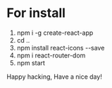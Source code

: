 # For install
1. npm i -g create-react-app
2. cd ..
3. npm install react-icons --save
4. npm i react-router-dom
5. npm start

Happy hacking, Have a nice day!
